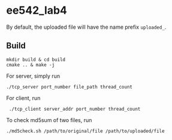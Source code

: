 # ee542_lab4
By default, the uploaded file will have the name prefix `uploaded_`.
## Build
```
mkdir build & cd build
cmake .. & make -j
```

For server, simply run 
```
./tcp_server port_number file_path thread_count
```

For client, run 
```
 ./tcp_client server_addr port_number thread_count
```

To check md5sum of two files, run
```
./md5check.sh /path/to/original/file /path/to/uploaded/file
```
